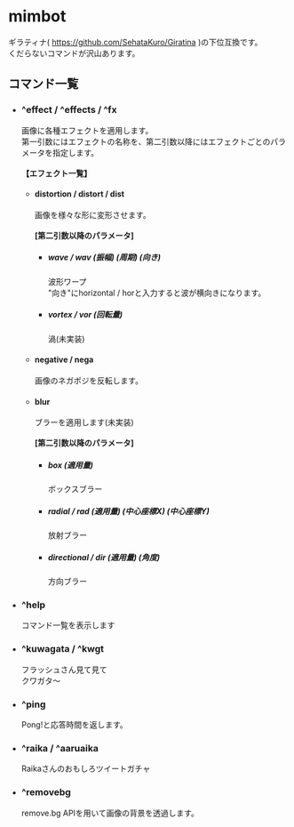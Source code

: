 # mimbot
ギラティナ( https://github.com/SehataKuro/Giratina )の下位互換です。  
くだらないコマンドが沢山あります。  

## コマンド一覧

- ### ^effect / ^effects / ^fx  
    画像に各種エフェクトを適用します。  
    第一引数にはエフェクトの名称を、第二引数以降にはエフェクトごとのパラメータを指定します。  
    <br/>
    **【エフェクト一覧】**  
    - #### distortion / distort / dist  
        画像を様々な形に変形させます。  
        <br/>
        **[第二引数以降のパラメータ]**  
        - ##### wave / wav (振幅) (周期) (向き)  
            波形ワープ  
            "向き"にhorizontal / horと入力すると波が横向きになります。  
        - ##### vortex / vor (回転量)  
            渦(未実装)

    - #### negative / nega  
        画像のネガポジを反転します。  
        
    - #### blur  
        ブラーを適用します(未実装)  
        <br/>
        **[第二引数以降のパラメータ]**  
        - ##### box (適用量)  
            ボックスブラー  
        - ##### radial / rad (適用量) (中心座標X) (中心座標Y)  
            放射ブラー  
        - ##### directional / dir (適用量) (角度)  
            方向ブラー  
        

- ### ^help  
    コマンド一覧を表示します
    
- ### ^kuwagata / ^kwgt
    フラッシュさん見て見て  
    クワガタ～

- ### ^ping  
    Pong!と応答時間を返します。

- ### ^raika / ^aaruaika  
    Raikaさんのおもしろツイートガチャ

- ### ^removebg
    remove.bg APIを用いて画像の背景を透過します。
